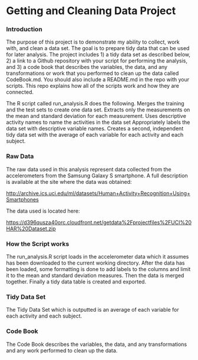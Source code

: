 Getting and Cleaning Data Project
=====================

### Introduction
The purpose of this project is to demonstrate my ability to collect, work with, and clean a data set. The goal is to prepare tidy data that can be used for later analysis. The project includes 1) a tidy data set as described below, 2) a link to a Github repository with your script for performing the analysis, and 3) a code book that describes the variables, the data, and any transformations or work that you performed to clean up the data called CodeBook.md. You should also include a README.md in the repo with your scripts. This repo explains how all of the scripts work and how they are connected.  

The R script called run_analysis.R  does the following. 
Merges the training and the test sets to create one data set.
Extracts only the measurements on the mean and standard deviation for each measurement. 
Uses descriptive activity names to name the activities in the data set
Appropriately labels the data set with descriptive variable names. 
Creates a second, independent tidy data set with the average of each variable for each activity and each subject. 

### Raw Data
The raw data used in this analysis represent data collected from the accelerometers from the Samsung Galaxy S smartphone. A full description is available at the site where the data was obtained: 

http://archive.ics.uci.edu/ml/datasets/Human+Activity+Recognition+Using+Smartphones 

The data used is located here: 

https://d396qusza40orc.cloudfront.net/getdata%2Fprojectfiles%2FUCI%20HAR%20Dataset.zip 


### How the Script works
The run_analysis.R script loads in the accelerometer data which it assumes has been downloaded to the current working directory.  After the data has been loaded, some formatting is done to add labels to the columns and limit it to the mean and standard deviation measures.  Then the data is merged together.  Finally a tidy data table is created and exported.  


### Tidy Data Set
The Tidy Data Set which is outputted is an average of each variable for each activity and each subject.

### Code Book
The Code Book describes the variables, the data, and any transformations and any work  performed to clean up the data. 
